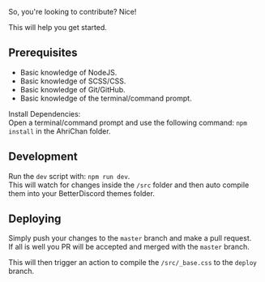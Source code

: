 So, you're looking to contribute? Nice!

This will help you get started.

## Prerequisites

- Basic knowledge of NodeJS.
- Basic knowledge of SCSS/CSS.
- Basic knowledge of Git/GitHub.
- Basic knowledge of the terminal/command prompt.

Install Dependencies:  
Open a terminal/command prompt and use the following command: `npm install` in the AhriChan folder.

## Development

Run the `dev` script with: `npm run dev`.  
This will watch for changes inside the `/src` folder and then auto compile them into your BetterDiscord themes folder.

## Deploying

Simply push your changes to the `master` branch and make a pull request.  
If all is well you PR will be accepted and merged with the `master` branch.

This will then trigger an action to compile the `/src/_base.css` to the `deploy` branch.
